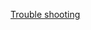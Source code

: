 <!-- DM: napisz tutaj, ze w przypadku bledow prosimy o zapoznanie sie z ogolnym troubleshooting i zawsze zachecamy do zglaszania problmow w issues na githubie  -->
[Trouble shooting](../../../DeveloperGuide/TroubleShooting/index.md)
